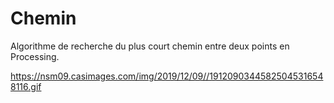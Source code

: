 # Chemin
Algorithme de recherche du plus court chemin entre deux points en Processing.

https://nsm09.casimages.com/img/2019/12/09//19120903445825045316548116.gif
